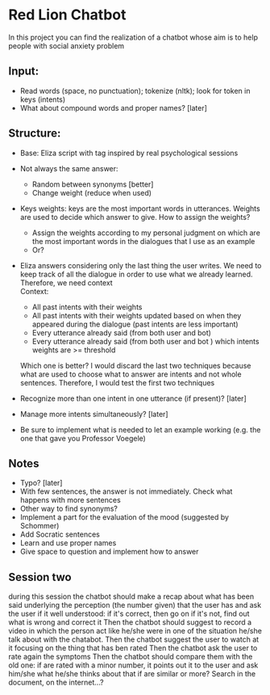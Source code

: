 # Red Lion Chatbot
In this project you can find the realization of a chatbot whose aim is to help people with social anxiety problem

## Input:
* Read words (space, no punctuation); tokenize (nltk); look for token in keys (intents)
* What about compound words and proper names? [later]

## Structure:
* Base: Eliza script with tag inspired by real psychological sessions
* Not always the same answer:
  * Random between synonyms [better]
  * Change weight (reduce when used)
* Keys weights: keys are the most important words in utterances. Weights are used to decide which answer to give. How to assign the weights?
  * Assign the weights according to my personal judgment on which are the most important words in the dialogues that I use as an example
  * Or?
* Eliza answers considering only the last thing the user writes. We need to keep track of all the dialogue in order to use what we already learned. Therefore, we need context  
Context:
  * All past intents with their weights
  * All past intents with their weights updated based on when they appeared during the dialogue (past intents are less important)
  * Every utterance already said (from both user and bot)
  * Every utterance already said (from both user and bot ) which intents weights are >= threshold
  
  Which one is better? I would discard the last two techniques because what are used to choose what to answer are intents and not whole sentences. Therefore, I would test the first two techniques
* Recognize more than one intent in one utterance (if present)? [later]
* Manage more intents simultaneously? [later]
* Be sure to implement what is needed to let an example working (e.g. the one that gave you Professor Voegele)

## Notes
* Typo? [later]
* With few sentences, the answer is not immediately. Check what happens with more sentences
* Other way to find synonyms?
* Implement a part for the evaluation of the mood (suggested by Schommer)
* Add Socratic sentences
* Learn and use proper names
* Give space to question and implement how to answer

## Session two
during this session the chatbot should make a recap about what has been said underlying
the perception (the number given) that the user has and ask the user if it well understood:
if it's correct, then go on
if it's not, find out what is wrong and correct it
Then the chatbot should suggest to record a video in which the person act like he/she were
in one of the situation he/she talk about with the chatabot.
Then the chatbot suggest the user to watch at it focusing on the thing that has ben rated
Then the chatbot ask the user to rate again the symptoms
Then the chatbot should compare them with the old one:
if are rated with a minor number, it points out it to the user and ask him/she what he/she
thinks about that
if are similar or more? Search in the document, on the internet...?